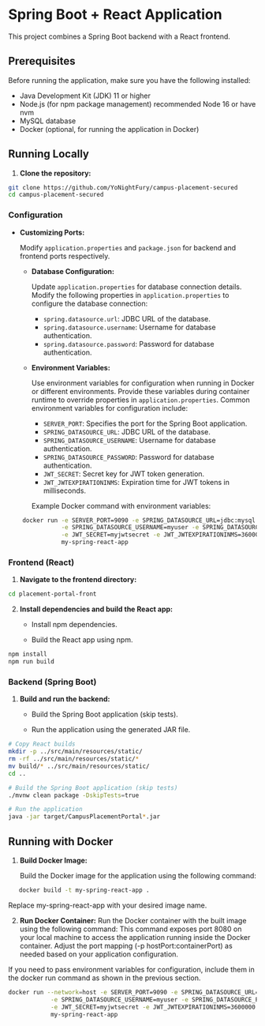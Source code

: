 # Spring Boot + React Application

This project combines a Spring Boot backend with a React frontend.

## Prerequisites

Before running the application, make sure you have the following installed:

- Java Development Kit (JDK) 11 or higher
- Node.js (for npm package management) recommended Node 16 or have nvm
- MySQL database
- Docker (optional, for running the application in Docker)

## Running Locally
1. **Clone the repository:**

```bash
git clone https://github.com/YoNightFury/campus-placement-secured
cd campus-placement-secured
```


### Configuration

- **Customizing Ports:**

  Modify `application.properties` and `package.json` for backend and frontend ports respectively.

  - **Database Configuration:**

    Update `application.properties` for database connection details. Modify the following properties in `application.properties` to configure the database connection:

    - `spring.datasource.url`: JDBC URL of the database.
    - `spring.datasource.username`: Username for database authentication.
    - `spring.datasource.password`: Password for database authentication.

  - **Environment Variables:**

    Use environment variables for configuration when running in Docker or different environments. Provide these variables during container runtime to override properties in `application.properties`. Common environment variables for configuration include:

    - `SERVER_PORT`: Specifies the port for the Spring Boot application.
    - `SPRING_DATASOURCE_URL`: JDBC URL of the database.
    - `SPRING_DATASOURCE_USERNAME`: Username for database authentication.
    - `SPRING_DATASOURCE_PASSWORD`: Password for database authentication.
    - `JWT_SECRET`: Secret key for JWT token generation.
    - `JWT_JWTEXPIRATIONINMS`: Expiration time for JWT tokens in milliseconds.

    Example Docker command with environment variables:

```bash
    docker run -e SERVER_PORT=9090 -e SPRING_DATASOURCE_URL=jdbc:mysql://localhost:3306/mydatabase \
               -e SPRING_DATASOURCE_USERNAME=myuser -e SPRING_DATASOURCE_PASSWORD=mypassword \
               -e JWT_SECRET=myjwtsecret -e JWT_JWTEXPIRATIONINMS=3600000 \
               my-spring-react-app
```

### Frontend (React)

1. **Navigate to the frontend directory:**

```bash
cd placement-portal-front
```
2. **Install dependencies and build the React app:**

   - Install npm dependencies.

   - Build the React app using npm.
```bash
npm install
npm run build
```
### Backend (Spring Boot)

1. **Build and run the backend:**

   - Build the Spring Boot application (skip tests).

   - Run the application using the generated JAR file.
```bash
# Copy React builds
mkdir -p ../src/main/resources/static/
rm -rf ../src/main/resources/static/*
mv build/* ../src/main/resources/static/
cd ..

# Build the Spring Boot application (skip tests)
./mvnw clean package -DskipTests=true

# Run the application
java -jar target/CampusPlacementPortal*.jar
```
## Running with Docker

1. **Build Docker Image:**

   Build the Docker image for the application using the following command:

```bash
   docker build -t my-spring-react-app .
```
  Replace my-spring-react-app with your desired image name.

2. **Run Docker Container:**
  Run the Docker container with the built image using the following command:
  This command exposes port 8080 on your local machine to access the application running inside the Docker container. Adjust the port mapping (-p hostPort:containerPort) as needed based on your application configuration.

  If you need to pass environment variables for configuration, include them in the docker run command as shown in the previous section.

```bash
docker run --network=host -e SERVER_PORT=9090 -e SPRING_DATASOURCE_URL=jdbc:mysql://localhost:3306/mydatabase \
            -e SPRING_DATASOURCE_USERNAME=myuser -e SPRING_DATASOURCE_PASSWORD=mypassword \
            -e JWT_SECRET=myjwtsecret -e JWT_JWTEXPIRATIONINMS=3600000 \
            my-spring-react-app
```
